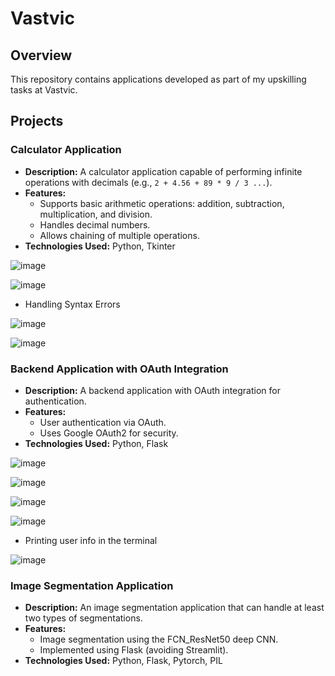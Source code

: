 # Vastvic

## Overview
This repository contains applications developed as part of my upskilling tasks at Vastvic. 

## Projects

### Calculator Application
- **Description:** A calculator application capable of performing infinite operations with decimals (e.g., `2 + 4.56 + 89 * 9 / 3 ...`).
- **Features:**
  - Supports basic arithmetic operations: addition, subtraction, multiplication, and division.
  - Handles decimal numbers.
  - Allows chaining of multiple operations.
- **Technologies Used:** Python, Tkinter

![image](https://github.com/cosmicSyn/Vastvic/assets/139002106/a525eede-9476-4fd8-a25c-411a7608ff95)

![image](https://github.com/cosmicSyn/Vastvic/assets/139002106/8dcf649e-d9d2-4343-9c67-4f6393bc23df)

- Handling Syntax Errors

![image](https://github.com/cosmicSyn/Vastvic/assets/139002106/9c0f66ce-7e31-4828-877c-51e4a9719d17)

![image](https://github.com/cosmicSyn/Vastvic/assets/139002106/307292e7-1fe0-4c05-bd78-aa562084b795)


### Backend Application with OAuth Integration
- **Description:** A backend application with OAuth integration for authentication.
- **Features:**
  - User authentication via OAuth.
  - Uses Google OAuth2 for security.
- **Technologies Used:** Python, Flask

![image](https://github.com/cosmicSyn/Vastvic/assets/139002106/20dc3e8e-d2c6-469f-bf14-194cae5bd206)

![image](https://github.com/cosmicSyn/Vastvic/assets/139002106/69f7b667-cdc0-4eb0-9d5d-5c1e37926bd7)

![image](https://github.com/cosmicSyn/Vastvic/assets/139002106/be4b6d0d-0df2-433e-a96a-563850a04397)

![image](https://github.com/cosmicSyn/Vastvic/assets/139002106/e2200c79-92d1-45f1-b64f-a0dfb53c249e)

- Printing user info in the terminal

![image](https://github.com/cosmicSyn/Vastvic/assets/139002106/e314deb4-17b7-4140-9600-407c98a0dafb)


### Image Segmentation Application 
- **Description:** An image segmentation application that can handle at least two types of segmentations.
- **Features:**
  - Image segmentation using the FCN_ResNet50 deep CNN.
  - Implemented using Flask (avoiding Streamlit).
- **Technologies Used:** Python, Flask, Pytorch, PIL
